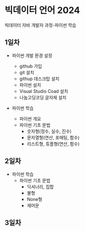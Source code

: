 # 빅데이터 언어 2024
빅데이터 자바 개발자 과정-파이썬 학습

## 1일차
- 파이썬 개발 환경 설정
    - github 가입
    - git 설치
    - githup 데스크탑 설치
    - 파이썬 설치
    - Visual Studio Coad 설치
    - 나눔고딩코딩 글자체 설치

- 파이썬 학습
    - 파이썬 개요
    - 파이썬 기초 문법
        - 숫자형(정수, 실수, 진수)
        - 문자열형(연산, 포매팅, 함수)
        - 리스트형, 튜플형(연산, 함수)

## 2일차
- 파이썬 학습
    - 파이썬 기초 문법
        - 딕셔너리, 집합
        - 불형
        - None형
        - 제어문
    
## 3일차
